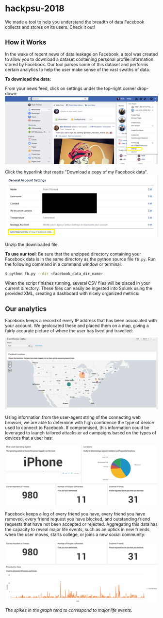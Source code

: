 # hackpsu-2018

We made a tool to help you understand the breadth of data Facebook collects and stores on its users. Check it out!

## How it Works

In the wake of recent news of data leakage on Facebook, a tool was created to allow you to download a dataset containing
personal profile information stored by Facebook. Our tool parses some of this dataset and performs certain analytics to help
the user make sense of the vast swaths of data.

**To download the data:**

From your news feed, click on settings under the top-right corner drop-down:
![Picture of the drop-down](https://github.com/runt1me/hackpsu-2018/raw/master/pics/fb_data_one.png "Step One")

Click the hyperlink that reads "Download a copy of my Facebook data".
![The hyperlink](https://github.com/runt1me/hackpsu-2018/raw/master/pics/fb_data_two.png "Step Two")

Unzip the downloaded file. 

**To use our tool**:
Be sure that the unzipped directory containing your Facebook data is in the same directory as the python source file `fb.py`.
Run the following command in a command window or terminal:

```bash
$ python fb.py --dir <facebook_data_dir_name>
```

When the script finishes running, several CSV files will be placed in your current directory.
These files can easily be ingested into Splunk using the provided XML, creating a dashboard with nicely organized metrics:

## Our analytics

Facebook keeps a record of every IP address that has been associated with your account. We geolocated these and placed them on a map,
giving a fairly accurate picture of where the user has lived and travelled:

![A map of where you have been](https://github.com/runt1me/hackpsu-2018/raw/master/pics/Facebook_Data_Map.png "Your IP addresses on a map")

Using information from the user-agent string of the connecting web browser, we are able to determine with high confidence the
type of device used to connect to Facebook. If compromised, this information could be leveraged to launch tailored attacks or
ad campaigns based on the types of devices that a user has:

![Primary device and friend info](https://github.com/runt1me/hackpsu-2018/raw/master/pics/Facebook_Data_Data.png "OS, friend info")

Facebook keeps a log of every friend you have, every friend you have removed, every friend request you have blocked,
and outstanding friend requests that have not been accepted or rejected. Aggregating this data has the capacity to reveal major life
events, such as an uptick in new friends when the user moves, starts college, or joins a new social community:

![Friend Graph](https://github.com/runt1me/hackpsu-2018/raw/master/pics/Facebook_Data_Metrics.png "friend info")

*The spikes in the graph tend to correspond to major life events.*
